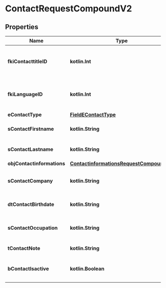 
# ContactRequestCompoundV2

## Properties
| Name | Type | Description | Notes |
| ------------ | ------------- | ------------- | ------------- |
| **fkiContacttitleID** | **kotlin.Int** | The unique ID of the Contacttitle.  Valid values:  |Value|Description| |-|-| |1|Ms.| |2|Mr.| |4|(Blank)| |5|Me (For Notaries)| |  |
| **fkiLanguageID** | **kotlin.Int** | The unique ID of the Language.  Valid values:  |Value|Description| |-|-| |1|French| |2|English| |  |
| **eContactType** | [**FieldEContactType**](FieldEContactType.md) |  |  |
| **sContactFirstname** | **kotlin.String** | The First name of the contact |  |
| **sContactLastname** | **kotlin.String** | The Last name of the contact |  |
| **objContactinformations** | [**ContactinformationsRequestCompoundV2**](ContactinformationsRequestCompoundV2.md) |  |  |
| **sContactCompany** | **kotlin.String** | The Company name of the contact |  [optional] |
| **dtContactBirthdate** | **kotlin.String** | The Birth Date of the contact |  [optional] |
| **sContactOccupation** | **kotlin.String** | The occupation of the Contact |  [optional] |
| **tContactNote** | **kotlin.String** | The note of the Contact |  [optional] |
| **bContactIsactive** | **kotlin.Boolean** | Whether the contact is active or not |  [optional] |



